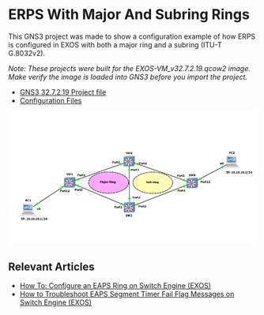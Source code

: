 # ERPS With Major And Subring Rings 

This GNS3 project was made to show a configuration example of how ERPS is configured in EXOS with both a major ring and a subring (ITU-T G.8032v2).

*Note: These projects were built for the EXOS-VM_v32.7.2.19.qcow2 image. Make verify the image is loaded into GNS3 before you import the project.*

* [GNS3 32.7.2.19 Project file](https://github.com/stewilliams-extr/Virtual_EXOS/blob/master/gns3_projects/erps_subring/erps_subring.zip)
* [Configuration Files](Configurations)

<img src="screenshot.png">

## Relevant Articles
* [How To: Configure an EAPS Ring on Switch Engine (EXOS)](https://extreme-networks.my.site.com/ExtrArticleDetail?an=000080836)
* [How to Troubleshoot EAPS Segment Timer Fail Flag Messages on Switch Engine (EXOS)](https://extreme-networks.my.site.com/ExtrArticleDetail?an=000081383)
